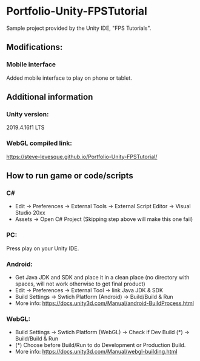 # Portfolio-Unity-FPSTutorial

Sample project provided by the Unity IDE, "FPS Tutorials".

## Modifications:
### Mobile interface
Added mobile interface to play on phone or tablet.

## Additional information
### Unity version:
2019.4.16f1 LTS
### WebGL compiled link: 
https://steve-levesque.github.io/Portfolio-Unity-FPSTutorial/

## How to run game or code/scripts
### C#
- Edit -> Preferences -> External Tools -> External Script Editor -> Visual Studio 20xx
- Assets -> Open C# Project (Skipping step above will make this one fail)
### PC:
Press play on your Unity IDE.
### Android:
- Get Java JDK and SDK and place it in a clean place (no directory with spaces, will not work otherwise to get final product)
- Edit -> Preferences -> External Tool -> link Java JDK & SDK
- Build Settings -> Swtich Platform (Android) -> Build/Build & Run
- More info: https://docs.unity3d.com/Manual/android-BuildProcess.html
### WebGL:
- Build Settings -> Swtich Platform (WebGL) -> Check if Dev Build (*) -> Build/Build & Run
- (*) Choose before Build/Run to do Development or Production Build.
- More info: https://docs.unity3d.com/Manual/webgl-building.html
